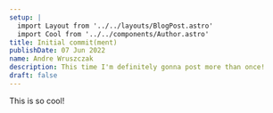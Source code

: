```yaml
---
setup: |
  import Layout from '../../layouts/BlogPost.astro'
  import Cool from '../../components/Author.astro'
title: Initial commit(ment)
publishDate: 07 Jun 2022
name: Andre Wruszczak
description: This time I'm definitely gonna post more than once!
draft: false 
---
```


This is so cool!


